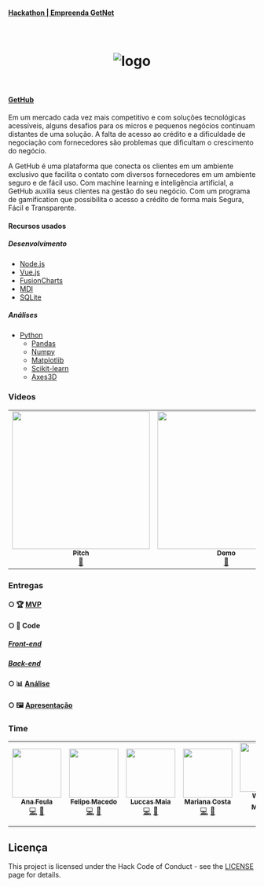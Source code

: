#### [Hackathon | Empreenda GetNet](https://www.hackathongetnet.com.br/)




<h1 align="center">
<br />
    <img src="https://i.imgur.com/SDO5p1t.jpg" alt="logo" border="0">
<br />
<br />

</h1>

#### [GetHub](https://github.com/equipe25-GetHub/GetHub)

Em um mercado cada vez mais competitivo e com soluções tecnológicas acessíveis, alguns desafios para os micros e pequenos negócios continuam distantes de uma solução. A falta de acesso ao crédito e a dificuldade de negociação com fornecedores são problemas que dificultam o crescimento do negócio.

A GetHub é uma plataforma que conecta os clientes em um ambiente exclusivo que facilita o contato com diversos fornecedores em um ambiente seguro e de fácil uso. Com machine learning e inteligência artificial, a GetHub auxilia seus clientes na gestão do seu negócio. Com um programa de gamification que possibilita o acesso a crédito de forma mais Segura, Fácil e Transparente.


#### Recursos usados

##### Desenvolvimento
- [Node.js](https://nodejs.org/)
- [Vue.js](https://vuejs.org/)
- [FusionCharts](https://www.fusioncharts.com/)
- [MDI](https://materialdesignicons.com/)
- [SQLite](https://www.sqlite.org/index.html)
##### Análises
- [Python](https://www.python.org/)
    - [Pandas](https://pandas.pydata.org/)
    - [Numpy](https://numpy.org/)
    - [Matplotlib](https://matplotlib.org/)
    - [Scikit-learn](https://scikit-learn.org/stable/)
    - [Axes3D](https://matplotlib.org/mpl_toolkits/mplot3d/tutorial.html)

### Videos

<table>
  <tr>
    <td align="center"><a href="https://youtu.be/iRXSJpn3cZk"><img src="https://imgur.com/C4xgwJG.jpg" width="280px;" alt=""/><br /><sub><b>Pitch</b></sub></a><br /><a href="https://youtu.be/iRXSJpn3cZk" title="YouTube">🎥</a></td>
    <td align="center"><a href="https://youtu.be/"><img src="https://i.imgur.com/L6lvmVE.jpg" width="280px;" alt=""/><br /><sub><b>Demo</b></sub></a><br /><a href="https://youtu.be/" title="YouTube">🎥</a></td>
</table>

### Entregas

####  ○  🏆 [MVP](https://gethub-hacka.web.app/)

####  ○  📇 Code 
##### [Front-end](https://github.com/equipe25-GetHub/frontend) 
##### [Back-end](https://github.com/equipe25-GetHub/backend)

####  ○  📊 [Análise](https://colab.research.google.com/drive/1ojMKkNAlXkqPulTw_U8A4F9Z2WzGBBiB?usp=sharing#scrollTo=kxbVUQT2FY-2)

####  ○  🖼️ [Apresentação](https://drive.google.com/file/d/1hmgcurmZodjPpqtEbxyNDRZxsAJyUVEe/view?usp=sharing)

### Time

<table>
  <tr>
    <td align="center"><a href="https://www.linkedin.com/in/anafeula/"><img src="https://i.imgur.com/Ecu6m0w.jpg" width="100px;" alt=""/><br /><sub><b> Ana Feula</b></sub></a><br /><a href="ananidesigner@gmail.com" title="Site">💻</a> <a href="https://www.linkedin.com/in/anafeula/" title="Email">📧</a> </td>
    <td align="center"><a href="https://github.com/xmacedo/"><img src="https://i.imgur.com/WZVAiPf.jpg" width="100px;" alt=""/><br /><sub><b> Felipe Macedo</b></sub></a><br /><a href="https://www.linkedin.com/in/felipexmacedo/" title="Site">💻</a> <a href="https://www.linkedin.com/in/felipexmacedo/" title="Email">📧</a> </td>
    <td align="center"><a href="https://github.com/lmaiaa/"><img src="https://i.imgur.com/tSQQgU7.jpg" width="100px;" alt=""/><br /><sub><b> Luccas Maia</b></sub></a><br /><a href="https://www.linkedin.com/in/luccasmaia/" title="Site">💻</a> <a href="https://www.linkedin.com/in/luccasmaia/" title="Email">📧</a> </td>
    <td align="center"><a href="https://github.com/mrncstt"><img src="https://i.imgur.com/UMWYzzG.jpg" width="100px;" alt=""/><br /><sub><b>Mariana Costa</b></sub></a><br /><a href="marianacosta.data@gmail.com" title="Site">💻</a> <a href="https://github.com/mrncstt" title="Email">📧</a> </td>
    <td align="center"><a href="https://www.linkedin.com/in/wagner-mariano"><img src="https://i.imgur.com/Nz1O55U.jpg" width="100px;" alt=""/><br /><sub><b> Wagner Mariano<b></sub></a><br /><a href="https://www.linkedin.com/in/wagner-mariano/" title="Site">💻</a> <a href="https://www.linkedin.com/in/wagner-mariano" title="Email">📧</a> </td>
</table>


## Licença

This project is licensed under the Hack Code of Conduct - see the [LICENSE](https://hackcodeofconduct.org/) page for details.
